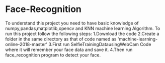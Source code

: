# Face-Recognition
To understand this project you need to have basic knowledge of numpy,pandas,matplotlib,opencv and KNN machine learning Algorithm.
To run this project follow the following steps:
1.Download the code
2.Create a folder in the same directory as that of code named as 'machine-learning-online-2018-master'
3.First run SelfieTrainingDatausingWebCam Code where it will remember your face data and save it.
4.Then run face_recognition program to detect your face.
